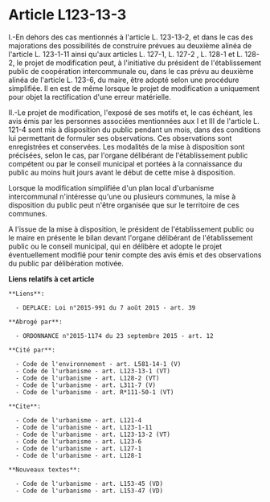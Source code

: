 # Article L123-13-3

I.-En dehors des cas mentionnés à l'article L. 123-13-2, et dans le cas des majorations des possibilités de construire
prévues au deuxième alinéa de l'article L. 123-1-11 ainsi qu'aux articles    L. 127-1, L. 127-2 , L. 128-1 et L. 128-2, le
projet de modification peut, à l'initiative du président de l'établissement public de coopération intercommunale ou, dans le
cas prévu au deuxième alinéa de l'article L. 123-6, du maire, être adopté selon une procédure simplifiée. Il en est de même
lorsque le projet de modification a uniquement pour objet la rectification d'une erreur matérielle. 

II.-Le projet de modification, l'exposé de ses motifs et, le cas échéant, les avis émis par les personnes associées
mentionnées aux I et III de l'article L. 121-4 sont mis à disposition du public pendant un mois, dans des conditions lui
permettant de formuler ses observations. Ces observations sont enregistrées et conservées. Les modalités de la mise à
disposition sont précisées, selon le cas, par l'organe délibérant de l'établissement public compétent ou par le conseil
municipal et portées à la connaissance du public au moins huit jours avant le début de cette mise à disposition. 

Lorsque la modification simplifiée d'un plan local d'urbanisme intercommunal n'intéresse qu'une ou plusieurs communes, la
mise à disposition du public peut n'être organisée que sur le territoire de ces communes. 

A l'issue de la mise à disposition, le président de l'établissement public ou le maire en présente le bilan devant l'organe
délibérant de l'établissement public ou le conseil municipal, qui en délibère et adopte le projet éventuellement modifié pour
tenir compte des avis émis et des observations du public par délibération motivée.

**Liens relatifs à cet article**

	**Liens**:

	  - DEPLACE: Loi n°2015-991 du 7 août 2015 - art. 39

	**Abrogé par**:

	  - ORDONNANCE n°2015-1174 du 23 septembre 2015 - art. 12

	**Cité par**:

	  - Code de l'environnement - art. L581-14-1 (V)
	  - Code de l'urbanisme - art. L123-13-1 (VT)
	  - Code de l'urbanisme - art. L128-2 (VT)
	  - Code de l'urbanisme - art. L311-7 (V)
	  - Code de l'urbanisme - art. R*111-50-1 (VT)

	**Cite**:

	  - Code de l'urbanisme - art. L121-4
	  - Code de l'urbanisme - art. L123-1-11
	  - Code de l'urbanisme - art. L123-13-2 (VT)
	  - Code de l'urbanisme - art. L123-6
	  - Code de l'urbanisme - art. L127-1
	  - Code de l'urbanisme - art. L128-1

	**Nouveaux textes**:

	  - Code de l'urbanisme - art. L153-45 (VD)
	  - Code de l'urbanisme - art. L153-47 (VD)

